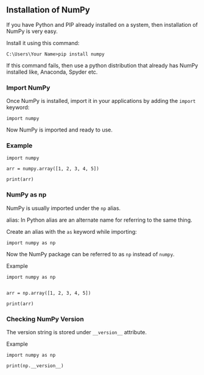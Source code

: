 ## Installation of NumPy

If you have Python and PIP already installed on a system, then installation of NumPy is very easy.

Install it using this command:

```
C:\Users\Your Name>pip install numpy
```

If this command fails, then use a python distribution that already has NumPy installed like, Anaconda, Spyder etc.

### Import NumPy
Once NumPy is installed, import it in your applications by adding the `import` keyword:

```
import numpy
```

Now NumPy is imported and ready to use.

### Example
```
import numpy

arr = numpy.array([1, 2, 3, 4, 5])

print(arr)
```

### NumPy as np

NumPy is usually imported under the `np` alias.

alias: In Python alias are an alternate name for referring to the same thing.

Create an alias with the `as` keyword while importing:

```
import numpy as np
```

Now the NumPy package can be referred to as `np` instead of `numpy`.

Example

```
import numpy as np


arr = np.array([1, 2, 3, 4, 5])

print(arr)
```

### Checking NumPy Version
The version string is stored under ```__version__``` attribute.

Example

```
import numpy as np

print(np.__version__)
```
